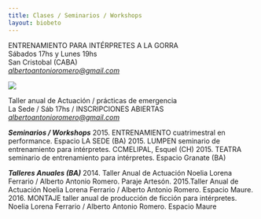 ```yaml
---
title: Clases / Seminarios / Workshops
layout: biobeto
---
```


ENTRENAMIENTO PARA INTÉRPRETES A LA GORRA <br>
Sábados 17hs y Lunes 19hs <br>
San Cristobal (CABA)<br>
*albertoantonioromero@gmail.com*<br>

![](https://payload.cargocollective.com/1/14/478802/9311203/Trailer-Design_242.jpg)

Taller anual de Actuación / prácticas de emergencia<br>
La Sede / Sáb 17hs / INSCRIPCIONES ABIERTAS<br>
*albertoantonioromero@gmail.com*<br>
	
***Seminarios / Workshops***
2015. ENTRENAMIENTO cuatrimestral en performance. Espacio LA SEDE (BA)
2015. LUMPEN seminario de entrenamiento para intérpretes. CCMELIPAL, Esquel (CH)
2015. TEATRA seminario de entrenamiento para intérpretes. Espacio Granate (BA)

***Talleres Anuales (BA)***
2014. Taller Anual de Actuación Noelia Lorena Ferrario / Alberto Antonio Romero. Paraje Artesón.
2015.Taller Anual de Actuación Noelia Lorena Ferrario / Alberto Antonio Romero. Espacio Maure.
2016. MONTAJE taller anual de producción de ficción para intérpretes. Noelia Lorena Ferrario / Alberto Antonio Romero. Espacio Maure